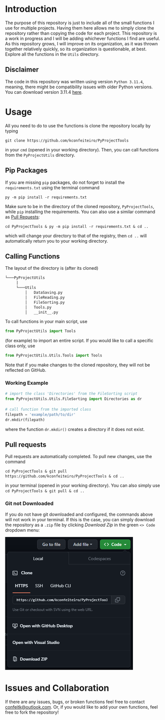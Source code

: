 # Introduction

The purpose of this repository is just to include all of the small functions I use for multiple projects. Having them here allows me to simply clone the repository rather than copying the code for each project. This repository is a work in progress and I will be adding whichever functions I find are useful. As this repository grows, I will improve on its organization, as it was thrown together relatively quickly, so its organization is questionable, at best. Explore all the functions in the `Utils` directory.

## Disclaimer
The code in this repository was written using version `Python 3.11.4`, meaning, there might be compatibility issues with older Python versions. You can download version 3.11.4 [here](https://www.python.org/downloads/windows/).

# Usage

All you need to do to use the functions is clone the repository locally by typing 

```
git clone https://github.com/kconfeiteiro/PyProjectTools
```

 in your `cmd` (opened in your working directory). Then, you can call functions from the `PyProjectUtils` directory.

## Pip Packages

 If you are missing `pip` packages, do not forget to install the `requirements.txt` using the terminal command

```
py -m pip install -r requirements.txt
```

Make sure to be in the directory of the cloned repository, `PyProjectTools`, while `pip` installing the requirements. You can also use a similar command as [Pull Requests](https://github.com/kconfeiteiro/PyProjectTools#pull-requests):

```
cd PyProjectTools & py -m pip install -r requirements.txt & cd ..
```

which will change your directory to that of the registry, then `cd ..` will automatically return you to your working directory.

## Calling Functions

The layout of the directory is (after its cloned)

```
└───PyProjectUtils
     |
     └───Utils
         │   DataSaving.py
         │   FileReading.py
         │   FileSorting.py
         │   Tools.py
         │   __init__.py
```

To call functions in your main script, use

```py
from PyProjectUtils import Tools
```

(for example) to import an entire script. If you would like to call a specific class only, use

```py
from PyProjectUtils.Utils.Tools import Tools
```

Note that if you make changes to the cloned repository, they will not be reflected on GitHub.

### Working Example

```py
# import the class 'Directories' from the FileSorting script
from PyProjectUtils.Utils.FileSorting import Directories as dr

# call function from the imported class
filepath = 'example/path/to/dir'
dr.mkdir(filepath)
```

where the function `dr.mkdir()` creates a directory if it does not exist.

## Pull requests

Pull requests are automatically completed. To pull new changes, use the command

```
cd PyProjectTools & git pull https://github.com/kconfeiteiro/PyProjectTools & cd ..
```

in your terminal (opened in your working directory). You can also simply use `cd PyProjectTools & git pull & cd ..`

### Git not Downloaded

If you do not have git downloaded and configured, the commands above will not work in your terminal. If this is the case, you can simply download the repository as a `.zip` file by clicking *Download Zip* in the green `<> Code` dropdown menu:

![1689627172676](image/README/1689627172676.png)

# Issues and Collaboration

If there are any issues, bugs, or broken functions feel free to contact confeitk@outlook.com. Or, if you would like to add your own functions, feel free to fork the repository!
